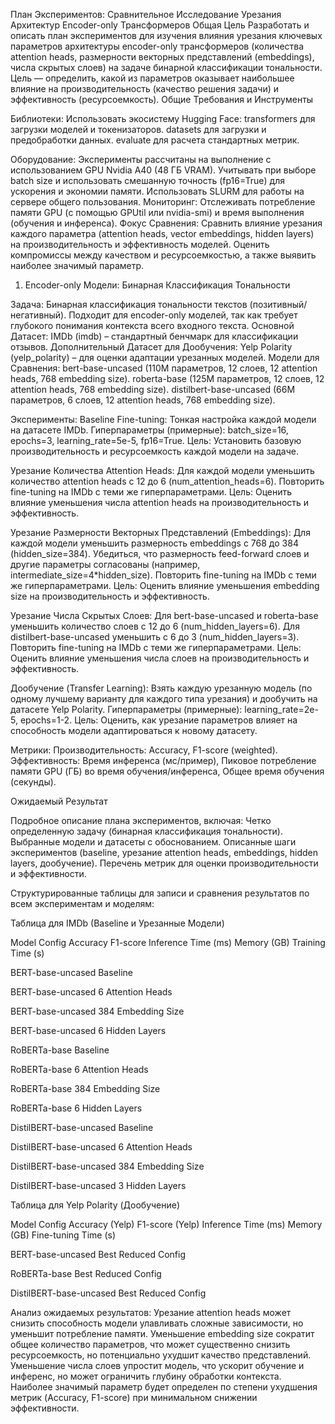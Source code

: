 План Экспериментов: Сравнительное Исследование Урезания Архитектур Encoder-only Трансформеров
Общая Цель
Разработать и описать план экспериментов для изучения влияния урезания ключевых параметров архитектуры encoder-only трансформеров (количества attention heads, размерности векторных представлений (embeddings), числа скрытых слоев) на задаче бинарной классификации тональности. Цель — определить, какой из параметров оказывает наибольшее влияние на производительность (качество решения задачи) и эффективность (ресурсоемкость).
Общие Требования и Инструменты

Библиотеки: Использовать экосистему Hugging Face:
transformers для загрузки моделей и токенизаторов.
datasets для загрузки и предобработки данных.
evaluate для расчета стандартных метрик.


Оборудование: Эксперименты рассчитаны на выполнение с использованием GPU Nvidia A40 (48 ГБ VRAM). Учитывать при выборе batch size и использовать смешанную точность (fp16=True) для ускорения и экономии памяти. Использовать SLURM для работы на сервере общего пользования.
Мониторинг: Отслеживать потребление памяти GPU (с помощью GPUtil или nvidia-smi) и время выполнения (обучения и инференса).
Фокус Сравнения: Сравнить влияние урезания каждого параметра (attention heads, vector embeddings, hidden layers) на производительность и эффективность моделей. Оценить компромиссы между качеством и ресурсоемкостью, а также выявить наиболее значимый параметр.


1. Encoder-only Модели: Бинарная Классификация Тональности

Задача: Бинарная классификация тональности текстов (позитивный/негативный). Подходит для encoder-only моделей, так как требует глубокого понимания контекста всего входного текста.
Основной Датасет: IMDb (imdb) – стандартный бенчмарк для классификации отзывов.
Дополнительный Датасет для Дообучения: Yelp Polarity (yelp_polarity) – для оценки адаптации урезанных моделей.
Модели для Сравнения:
bert-base-uncased (110M параметров, 12 слоев, 12 attention heads, 768 embedding size).
roberta-base (125M параметров, 12 слоев, 12 attention heads, 768 embedding size).
distilbert-base-uncased (66M параметров, 6 слоев, 12 attention heads, 768 embedding size).


Эксперименты:
Baseline Fine-tuning:
Тонкая настройка каждой модели на датасете IMDb.
Гиперпараметры (примерные): batch_size=16, epochs=3, learning_rate=5e-5, fp16=True.
Цель: Установить базовую производительность и ресурсоемкость каждой модели на задаче.


Урезание Количества Attention Heads:
Для каждой модели уменьшить количество attention heads с 12 до 6 (num_attention_heads=6).
Повторить fine-tuning на IMDb с теми же гиперпараметрами.
Цель: Оценить влияние уменьшения числа attention heads на производительность и эффективность.


Урезание Размерности Векторных Представлений (Embeddings):
Для каждой модели уменьшить размерность embeddings с 768 до 384 (hidden_size=384).
Убедиться, что размерность feed-forward слоев и другие параметры согласованы (например, intermediate_size=4*hidden_size).
Повторить fine-tuning на IMDb с теми же гиперпараметрами.
Цель: Оценить влияние уменьшения embedding size на производительность и эффективность.


Урезание Числа Скрытых Слоев:
Для bert-base-uncased и roberta-base уменьшить количество слоев с 12 до 6 (num_hidden_layers=6).
Для distilbert-base-uncased уменьшить с 6 до 3 (num_hidden_layers=3).
Повторить fine-tuning на IMDb с теми же гиперпараметрами.
Цель: Оценить влияние уменьшения числа слоев на производительность и эффективность.


Дообучение (Transfer Learning):
Взять каждую урезанную модель (по одному лучшему варианту для каждого типа урезания) и дообучить на датасете Yelp Polarity.
Гиперпараметры (примерные): learning_rate=2e-5, epochs=1-2.
Цель: Оценить, как урезание параметров влияет на способность модели адаптироваться к новому датасету.




Метрики:
Производительность: Accuracy, F1-score (weighted).
Эффективность: Время инференса (мс/пример), Пиковое потребление памяти GPU (ГБ) во время обучения/инференса, Общее время обучения (секунды).




Ожидаемый Результат

Подробное описание плана экспериментов, включая:
Четко определенную задачу (бинарная классификация тональности).
Выбранные модели и датасеты с обоснованием.
Описанные шаги экспериментов (baseline, урезание attention heads, embeddings, hidden layers, дообучение).
Перечень метрик для оценки производительности и эффективности.


Структурированные таблицы для записи и сравнения результатов по всем экспериментам и моделям:

Таблица для IMDb (Baseline и Урезанные Модели)



Model
Config
Accuracy
F1-score
Inference Time (ms)
Memory (GB)
Training Time (s)



BERT-base-uncased
Baseline







BERT-base-uncased
6 Attention Heads







BERT-base-uncased
384 Embedding Size







BERT-base-uncased
6 Hidden Layers







RoBERTa-base
Baseline







RoBERTa-base
6 Attention Heads







RoBERTa-base
384 Embedding Size







RoBERTa-base
6 Hidden Layers







DistilBERT-base-uncased
Baseline







DistilBERT-base-uncased
6 Attention Heads







DistilBERT-base-uncased
384 Embedding Size







DistilBERT-base-uncased
3 Hidden Layers







Таблица для Yelp Polarity (Дообучение)



Model
Config
Accuracy (Yelp)
F1-score (Yelp)
Inference Time (ms)
Memory (GB)
Fine-tuning Time (s)



BERT-base-uncased
Best Reduced Config







RoBERTa-base
Best Reduced Config







DistilBERT-base-uncased
Best Reduced Config








Анализ ожидаемых результатов:
Урезание attention heads может снизить способность модели улавливать сложные зависимости, но уменьшит потребление памяти.
Уменьшение embedding size сократит общее количество параметров, что может существенно снизить ресурсоемкость, но потенциально ухудшит качество представлений.
Уменьшение числа слоев упростит модель, что ускорит обучение и инференс, но может ограничить глубину обработки контекста.
Наиболее значимый параметр будет определен по степени ухудшения метрик (Accuracy, F1-score) при минимальном снижении эффективности.



